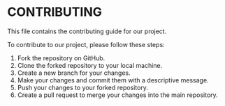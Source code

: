 # CONTRIBUTING

This file contains the contributing guide for our project.

To contribute to our project, please follow these steps:
1. Fork the repository on GitHub.
2. Clone the forked repository to your local machine.
3. Create a new branch for your changes.
4. Make your changes and commit them with a descriptive message.
5. Push your changes to your forked repository.
6. Create a pull request to merge your changes into the main repository.
